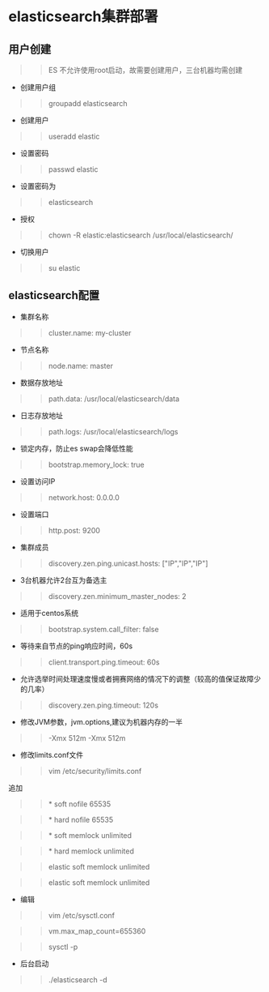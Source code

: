 # elasticsearch集群部署

## 用户创建
>> ES 不允许使用root启动，故需要创建用户，三台机器均需创建
* 创建用户组
>> groupadd elasticsearch
* 创建用户
>> useradd elastic
* 设置密码
>> passwd elastic
* 设置密码为
>> elasticsearch
* 授权
>> chown -R elastic:elasticsearch /usr/local/elasticsearch/
* 切换用户
>> su elastic
## elasticsearch配置
* 集群名称
>> cluster.name: my-cluster
* 节点名称
>> node.name: master
* 数据存放地址
>> path.data: /usr/local/elasticsearch/data
* 日志存放地址
>> path.logs: /usr/local/elasticsearch/logs
* 锁定内存，防止es swap会降低性能
>> bootstrap.memory_lock: true
* 设置访问IP
>> network.host: 0.0.0.0
* 设置端口
>> http.post: 9200
* 集群成员
>> discovery.zen.ping.unicast.hosts: ["IP","IP","IP"]
* 3台机器允许2台互为备选主
>> discovery.zen.minimum_master_nodes: 2
* 适用于centos系统
>> bootstrap.system.call_filter: false
* 等待来自节点的ping响应时间，60s
>> client.transport.ping.timeout: 60s
* 允许选举时间处理速度慢或者拥赛网络的情况下的调整（较高的值保证故障少的几率）
>> discovery.zen.ping.timeout: 120s
* 修改JVM参数，jvm.options,建议为机器内存的一半
>> -Xmx 512m
>> -Xmx 512m
* 修改limits.conf文件

>> vim /etc/security/limits.conf

追加

>> \* soft nofile 65535

>> \* hard nofile 65535

>> \* soft memlock unlimited

>> \* hard memlock unlimited

>> elastic soft memlock unlimited

>> elastic soft memlock unlimited

* 编辑 
>> vim /etc/sysctl.conf

>> vm.max_map_count=655360

>> sysctl -p
* 后台启动
>> ./elasticsearch -d
